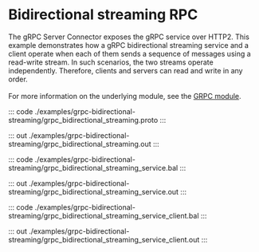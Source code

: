 # Bidirectional streaming RPC

The gRPC Server Connector exposes the gRPC service over HTTP2.
This example demonstrates how a gRPC bidirectional streaming service and a client
operate when each of them sends a sequence of messages using a read-write stream. 
In such scenarios, the two streams operate independently. Therefore, clients and servers can read and write in any order.<br/><br/>
For more information on the underlying module, 
see the [GRPC module](https://docs.central.ballerina.io/ballerina/grpc/latest/).


::: code ./examples/grpc-bidirectional-streaming/grpc_bidirectional_streaming.proto :::

::: out ./examples/grpc-bidirectional-streaming/grpc_bidirectional_streaming.out :::

::: code ./examples/grpc-bidirectional-streaming/grpc_bidirectional_streaming_service.bal :::

::: out ./examples/grpc-bidirectional-streaming/grpc_bidirectional_streaming_service.out :::

::: code ./examples/grpc-bidirectional-streaming/grpc_bidirectional_streaming_service_client.bal :::

::: out ./examples/grpc-bidirectional-streaming/grpc_bidirectional_streaming_service_client.out :::